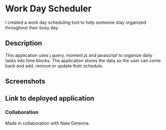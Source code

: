 # Work Day Scheduler

I created a work day scheduling tool to help someone stay organized throughout their busy day.  

## Description

This application uses j.query, moment.js and javascript to organize daily tasks into time blocks. The application stores the data so the user can come back and add, remove or update their schedule.

## Screenshots 



## Link to deployed application



### Collaboration

Made in collaboration with Nate Derenne.